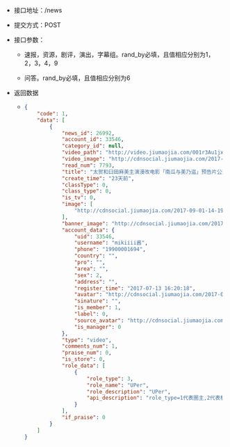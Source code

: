 * 接口地址：/news

* 提交方式：POST

* 接口参数：

  * 速报，资源，剧评，演出，字幕组。rand\_by必填，且值相应分别为1，2，3，4，9

  * 问答。rand\_by必填，且值相应分别为6

* 返回数据

  * ```json
    {
        "code": 1,
        "data": [
            {
                "news_id": 26992,
                "account_id": 33546,
                "category_id": null,
                "video_path": "http://video.jiumaojia.com/001r3Au1jx07by3eUoJW010f11004nXo0k01.mp4",
                "video_image": "http://cdnsocial.jiumaojia.com/2017-09-01-14-21-05587",
                "read_num": 7793,
                "title": "太贺和臼田麻美主演漫改电影「南瓜与美乃滋」预告片公开",
                "create_time": "23天前",
                "classType": 0,
                "class_type": 0,
                "is_tv": 0,
                "image": [
                    "http://cdnsocial.jiumaojia.com/2017-09-01-14-19-05796?imageView2/2/w/600"
                ],
                "banner_image": "http://cdnsocial.jiumaojia.com/2017-09-01-14-19-05796?imageView2/2/w/600",
                "account_data": {
                    "uid": 33546,
                    "username": "mikiiii酱",
                    "phone": "19900001694",
                    "country": "",
                    "pro": "",
                    "area": "",
                    "sex": 2,
                    "address": "",
                    "register_time": "2017-07-13 16:20:18",
                    "avatar": "http://cdnsocial.jiumaojia.com/2017-07-13-16-20-18593?imageView2/2/w/100",
                    "sinature": "",
                    "is_member": 1,
                    "label": 0,
                    "source_avatar": "http://cdnsocial.jiumaojia.com/2017-07-13-16-20-18593",
                    "is_manager": 0
                },
                "type": "video",
                "comments_num": 1,
                "praise_num": 0,
                "is_store": 0,
                "role_data": [
                    {
                        "role_type": 3,
                        "role_name": "UPer",
                        "role_description": "UPer",
                        "api_description": "role_type=1代表圈主,2代表机构,3代表自媒体,4代表明星;本接口若提供section_page字段,则仅返回关注的圈子数据（每页8条）"
                    }
                ],
                "if_praise": 0
            }
        ]
    }
    ```

    ```

    ```



